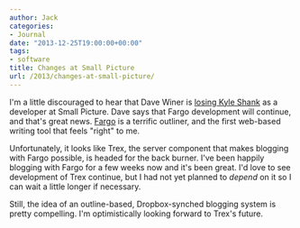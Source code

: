 ```yaml
---
author: Jack
categories:
- Journal
date: "2013-12-25T19:00:00+00:00"
tags:
- software
title: Changes at Small Picture
url: /2013/changes-at-small-picture/
---
```


I'm a little discouraged to hear that Dave Winer is [losing Kyle Shank][1] as a developer at Small Picture. Dave says that Fargo development will continue, and that's great news. [Fargo][2] is a terrific outliner, and the first web-based writing tool that feels "right" to me.

Unfortunately, it looks like Trex, the server component that makes blogging with Fargo possible, is headed for the back burner. I've been happily blogging with Fargo for a few weeks now and it's been great. I'd love to see development of Trex continue, but I had not yet planned to _depend_ on it so I can wait a little longer if necessary.

Still, the idea of an outline-based, Dropbox-synched blogging system is pretty compelling. I'm optimistically looking forward to Trex's future.

 [1]: http://dave.smallpict.com/2013/07/25/changesAtSmallPicture
 [2]: http://fargo.io